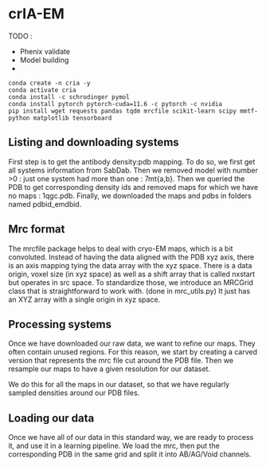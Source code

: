 # crIA-EM

TODO : 
- Phenix validate
- Model building
- 

```shell
conda create -n cria -y
conda activate cria
conda install -c schrodinger pymol
conda install pytorch pytorch-cuda=11.6 -c pytorch -c nvidia
pip install wget requests pandas tqdm mrcfile scikit-learn scipy mmtf-python matplotlib tensorboard
```

## Listing and downloading systems
First step is to get the antibody density:pdb mapping. To do so, we first get all systems information from SabDab.
Then we removed model with number >0 : just one system had more than one : 7mt{a,b}.
Then we queried the PDB to get corresponding density ids and removed maps for which we have no maps : 1qgc.pdb.
Finally, we downloaded the maps and pdbs in folders named pdbid_emdbid.

## Mrc format
The mrcfile package helps to deal with cryo-EM maps, which is a bit convoluted. 
Instead of having the data aligned with the PDB xyz axis, there is an axis mapping tying the data array with the xyz space.
There is a data origin, voxel size (in xyz space) as well as a shift array that is called nxstart but operates in src space.
To standardize those, we introduce an MRCGrid class that is straightforward to work with. (done in mrc_utils.py)
It just has an XYZ array with a single origin in xyz space. 

## Processing systems
Once we have downloaded our raw data, we want to refine our maps. 
They often contain unused regions.
For this reason, we start by creating a carved version that represents the mrc file cut around the PDB file.
Then we resample our maps to have a given resolution for our dataset.


We do this for all the maps in our dataset, so that we have regularly sampled densities around our PDB files.

## Loading our data
Once we have all of our data in this standard way, we are ready to process it, and use it in a learning pipeline.
We load the mrc, then put the corresponding PDB in the same grid and split it into AB/AG/Void channels.



